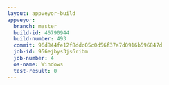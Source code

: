 ```yaml
---
layout: appveyor-build
appveyor:
  branch: master
  build-id: 46790944
  build-number: 493
  commit: 96d844fe12f8ddc05c0d56f37a7d0916b596847d
  job-id: 956ejbys3js6ribm
  job-number: 4
  os-name: Windows
  test-result: 0
---
```

